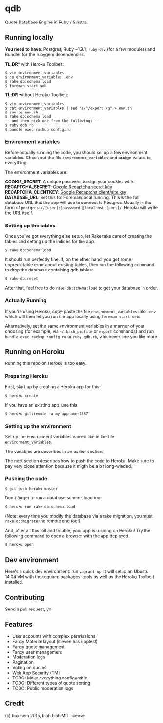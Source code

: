 # qdb #

Quote Database Engine in Ruby / Sinatra.




## Running locally

**You need to have:** Postgres, Ruby ~1.9.1, `ruby-dev` (for a few modules) and
Bundler for the rubygem dependencies.

**TL;DR*** with Heroku Toolbelt:

    $ vim environment_variables
    $ cp environment_variables .env
    $ rake db:schema:load
    $ foreman start web 

**TL;DR** without Heroku Toolbelt:

    $ vim environment_variables
    $ cat environment_variables | sed "s/^/export /g" > env.sh
    $ source env.sh
    $ rake db:schema:load
    -- and then pick one from the following: --
    $ ruby qdb.rb 
    $ bundle exec rackup config.ru
    
### Environment variables

Before actually running the code, you should set up a few environment variables.
Check out the file `environment_variables` and assign values to everything.

The environment variables are:

**COOKIE_SECRET**: A unique password to sign your cookies with.  
**RECAPTCHA_SECRET**: [Google Recaptcha secret key][gr]  
**RECAPTCHA_CLIENTKEY**: [Google Recaptcha client/site key][gr]  
**DATABASE_URL**: Set this for Foreman/local running. This is the full database
URL that the app will use to connect to Postgres. Usually in the form of 
`postgres://[user]:[password]@localhost:[port]/`. Heroku will write the URL 
itself.

[gr]: https://www.google.com/recaptcha/admin

### Setting up the tables

Once you've got everything else setup, let Rake take care of creating the tables 
and setting up the indices for the app. 

    $ rake db:schema:load

It should run perfectly fine. If, on the other hand, you get some unpredictable error
about existing tables, then run the following command to drop the database containing
qdb tables:

    $ rake db:reset

After that, feel free to do `rake db:schema:load` to get your database in order.

### Actually Running

If you're using Heroku, copy-paste the file `environment_variables` into `.env`
which will then let you run the app locally using `foreman start web`.

Alternatively, set the same environment variables in a manner of your choosing
(for example, via `~/.bash_profile` or `export` commands) and run 
`bundle exec rackup config.ru` or `ruby qdb.rb`, whichever one you like more.



## Running on Heroku

Running this repo on Heroku is too easy.


### Preparing Heroku

First, start up by creating a Heroku app for this:

    $ heroku create

If you have an existing app, use this:

    $ heroku git:remote -a my-appname-1337


### Setting up the environment

Set up the environment variables named like in the file `environment_variables`.

The variables are described in an earlier section.

The next section describes how to push the code to Heroku. Make sure to pay very
close attention because it migth be a bit long-winded.


### Pushing the code

    $ git push heroku master

Don't forget to run a database schema load too:

    $ heroku run rake db:schema:load

(Note: every time you modify the database via a rake migration, you must `rake db:migrate` the remote end too!) 

And, after all this toil and trouble, your app is running on Heroku! Try the 
following command to open a browser with the app deployed.

    $ heroku open




## Dev environment

Here's a quick dev environment: run `vagrant up`. It will setup an Ubuntu 14.04
VM with the required packages, tools as well as the Heroku Toolbelt installed.




## Contributing

Send a pull request, yo




## Features

- User accounts with complex permissions
- Fancy Material layout (it even has ripples!)
- Fancy quote management
- Fancy user management
- Moderation logs
- Pagination
- Voting on quotes
- Web App Security (TM)
- TODO: Make everything configurable
- TODO: Different types of quote sorting
- TODO: Public moderation logs





## Credit

(c) boxmein 2015, blah blah MIT license
